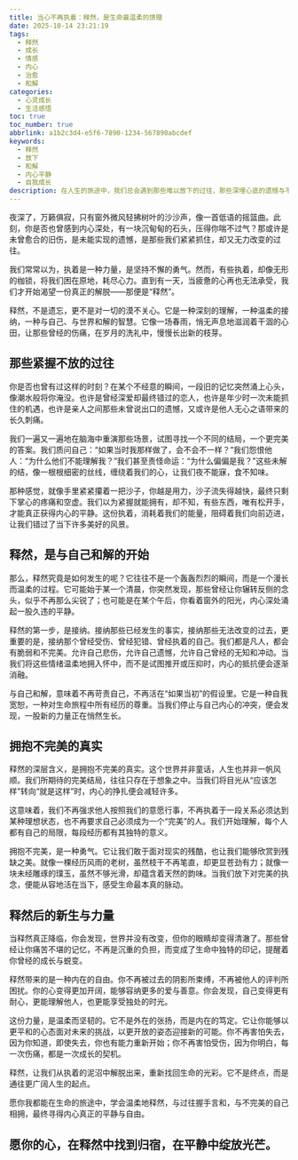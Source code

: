 ```yaml
---
title: 当心不再执着：释然，是生命最温柔的馈赠
date: 2025-10-14 23:21:19
tags:
  - 释然
  - 成长
  - 情感
  - 内心
  - 治愈
  - 和解
categories:
  - 心灵成长
  - 生活感悟
toc: true
toc_number: true
abbrlink: a1b2c3d4-e5f6-7890-1234-567890abcdef
keywords:
  - 释然
  - 放下
  - 和解
  - 内心平静
  - 自我成长
description: 在人生的旅途中，我们总会遇到那些难以放下的过往，那些深埋心底的遗憾与不甘。然而，真正的成长，往往始于一次温柔的释然。它不是遗忘，而是与过去握手言和，与不完美的自己相拥。这篇文章将带你走进释然的深处，感受那份从执着到自由的蜕变，寻觅内心真正的平静与力量。
---
```


夜深了，万籁俱寂，只有窗外微风轻拂树叶的沙沙声，像一首低语的摇篮曲。此刻，你是否也曾感到内心深处，有一块沉甸甸的石头，压得你喘不过气？那或许是未曾愈合的旧伤，是未能实现的遗憾，是那些我们紧紧抓住，却又无力改变的过往。

我们常常以为，执着是一种力量，是坚持不懈的勇气。然而，有些执着，却像无形的枷锁，将我们困在原地，耗尽心力。直到有一天，当疲惫的心再也无法承受，我们才开始渴望一份真正的解脱——那便是“释然”。

释然，不是遗忘，更不是对一切的漠不关心。它是一种深刻的理解，一种温柔的接纳，一种与自己、与世界和解的智慧。它像一场春雨，悄无声息地滋润着干涸的心田，让那些曾经的伤痛，在岁月的洗礼中，慢慢长出新的枝芽。

## 那些紧握不放的过往

你是否也曾有过这样的时刻？在某个不经意的瞬间，一段旧的记忆突然涌上心头，像潮水般将你淹没。也许是曾经深爱却最终错过的恋人，也许是年少时一次未能抓住的机遇，也许是亲人之间那些未曾说出口的遗憾，又或许是他人无心之语带来的长久刺痛。

我们一遍又一遍地在脑海中重演那些场景，试图寻找一个不同的结局，一个更完美的答案。我们质问自己：“如果当时我那样做了，会不会不一样？”我们怨恨他人：“为什么他们不能理解我？”我们甚至责怪命运：“为什么偏偏是我？”这些未解的结，像一根根细密的丝线，缠绕着我们的心，让我们夜不能寐，食不知味。

那种感觉，就像手里紧紧攥着一把沙子，你越是用力，沙子流失得越快，最终只剩下掌心的疼痛和空虚。我们以为紧握就能拥有，却不知，有些东西，唯有松开手，才能真正获得内心的平静。这份执着，消耗着我们的能量，阻碍着我们向前迈进，让我们错过了当下许多美好的风景。

## 释然，是与自己和解的开始

那么，释然究竟是如何发生的呢？它往往不是一个轰轰烈烈的瞬间，而是一个漫长而温柔的过程。它可能始于某一个清晨，你突然发现，那些曾经让你辗转反侧的念头，似乎不再那么尖锐了；也可能是在某个午后，你看着窗外的阳光，内心深处涌起一股久违的平静。

释然的第一步，是接纳。接纳那些已经发生的事实，接纳那些无法改变的过去，更重要的是，接纳那个曾经受伤、曾经犯错、曾经执着的自己。我们都是凡人，都会有脆弱和不完美。允许自己悲伤，允许自己遗憾，允许自己曾经的无知和冲动。当我们将这些情绪温柔地拥入怀中，而不是试图推开或压抑时，内心的抵抗便会逐渐消融。

与自己和解，意味着不再苛责自己，不再活在“如果当初”的假设里。它是一种自我宽恕，一种对生命旅程中所有经历的尊重。当我们停止与自己内心的冲突，便会发现，一股新的力量正在悄然生长。

## 拥抱不完美的真实

释然的深层含义，是拥抱不完美的真实。这个世界并非童话，人生也并非一帆风顺。我们所期待的完美结局，往往只存在于想象之中。当我们将目光从“应该怎样”转向“就是这样”时，内心的挣扎便会减轻许多。

这意味着，我们不再强求他人按照我们的意愿行事，不再执着于一段关系必须达到某种理想状态，也不再要求自己必须成为一个“完美”的人。我们开始理解，每个人都有自己的局限，每段经历都有其独特的意义。

拥抱不完美，是一种勇气。它让我们敢于面对现实的残酷，也让我们能够欣赏到残缺之美。就像一棵经历风雨的老树，虽然枝干不再笔直，却更显苍劲有力；就像一块未经雕琢的璞玉，虽然不够光滑，却蕴含着天然的韵味。当我们放下对完美的执念，便能从容地活在当下，感受生命最本真的脉动。

## 释然后的新生与力量

当释然真正降临，你会发现，世界并没有改变，但你的眼睛却变得清澈了。那些曾经让你痛苦不堪的记忆，不再是沉重的负担，而变成了生命中独特的印记，提醒着你曾经的成长与蜕变。

释然带来的是一种内在的自由。你不再被过去的阴影所束缚，不再被他人的评判所困扰。你的心变得更加开阔，能够容纳更多的爱与善意。你会发现，自己变得更有耐心，更能理解他人，也更能享受独处的时光。

这份力量，是温柔而坚韧的。它不是外在的张扬，而是内在的笃定。它让你能够以更平和的心态面对未来的挑战，以更开放的姿态迎接新的可能。你不再害怕失去，因为你知道，即使失去，你也有能力重新开始；你不再害怕受伤，因为你明白，每一次伤痛，都是一次成长的契机。

释然，让我们从执着的泥沼中解脱出来，重新找回生命的光彩。它不是终点，而是通往更广阔人生的起点。

愿你我都能在生命的旅途中，学会温柔地释然，与过往握手言和，与不完美的自己相拥，最终寻得内心真正的平静与自由。

**愿你的心，在释然中找到归宿，在平静中绽放光芒。**
---